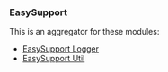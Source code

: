 ### EasySupport

This is an aggregator for these modules:

* [EasySupport Logger](easy-support-logger/README.md)
* [EasySupport Util](easy-support-util/README.md)

